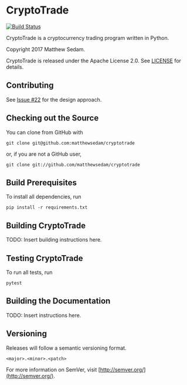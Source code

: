 # CryptoTrade

[![Build 
Status](https://travis-ci.org/matthewsedam/cryptotrade.svg?branch=master)](https://travis-ci.org/matthewsedam/cryptotrade)

CryptoTrade is a cryptocurrency trading program written in Python.

Copyright 2017 Matthew Sedam.

CryptoTrade is released under the Apache License 2.0.
See [LICENSE](LICENSE.txt) for details.

## Contributing

See [Issue #22](//github.com/matthewsedam/cryptotrade/issues/22) for the 
design approach.

## Checking out the Source

You can clone from GitHub with

    git clone git@github.com:matthewsedam/cryptotrade

or, if you are not a GitHub user,

    git clone git://github.com/matthewsedam/cryptotrade

## Build Prerequisites

To install all dependencies, run

    pip install -r requirements.txt

## Building CryptoTrade

TODO: Insert building instructions here.

## Testing CryptoTrade

To run all tests, run

    pytest

## Building the Documentation

TODO: Insert instructions here.

## Versioning

Releases will follow a semantic versioning format.

`<major>.<minor>.<patch>`

For more information on SemVer, visit 
[http://semver.org/](http://semver.org/).
